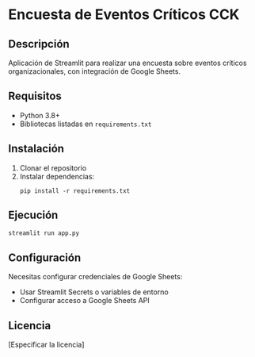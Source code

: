 # Encuesta de Eventos Críticos CCK

## Descripción
Aplicación de Streamlit para realizar una encuesta sobre eventos críticos organizacionales, con integración de Google Sheets.

## Requisitos
- Python 3.8+
- Bibliotecas listadas en `requirements.txt`

## Instalación
1. Clonar el repositorio
2. Instalar dependencias:
   ```
   pip install -r requirements.txt
   ```

## Ejecución
```
streamlit run app.py
```

## Configuración
Necesitas configurar credenciales de Google Sheets:
- Usar Streamlit Secrets o variables de entorno
- Configurar acceso a Google Sheets API

## Licencia
[Especificar la licencia]
